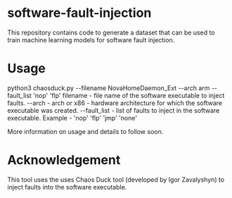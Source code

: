 # software-fault-injection
This repository contains code to generate a dataset that can be used to train machine learning models for software fault injection.

# Usage
python3 chaosduck.py --filename NovaHomeDaemon_Ext --arch arm --fault_list 'nop' 'flp'
filename - file name of the software executable to inject faults.
--arch - arch or x86 - hardware architecture for which the software executable was created.
--fault_list - list of faults to inject in the software executable. Example - 'nop' 'flp' 'jmp' 'none'

More information on usage and details to follow soon.

# Acknowledgement
This tool uses the uses Chaos Duck tool (developed by Igor Zavalyshyn) to inject faults into the software executable.
